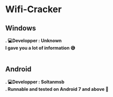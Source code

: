 # Wifi-Cracker

<h2><b>Windows<b></h2>
. 💻Developper : Unknown<br>
I gave you a lot of information 😅<br><br>
<h2><b>Android<b></h2>
. 💻Developper : Soltanmsb<br>
. <b>Runnable and tested on Android 7 and above 📱<b>
